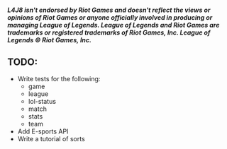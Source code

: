 ##### L4J8 isn't endorsed by Riot Games and doesn't reflect the views or opinions of Riot Games or anyone officially involved in producing or managing League of Legends. League of Legends and Riot Games are trademarks or registered trademarks of Riot Games, Inc. League of Legends © Riot Games, Inc.  

## TODO:
* Write tests for the following: 
  * game
  * league
  * lol-status
  * match
  * stats
  * team
* Add E-sports API
* Write a tutorial of sorts
